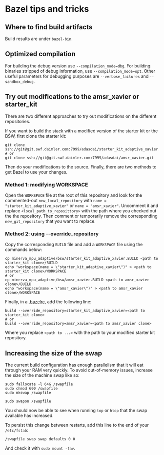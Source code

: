# Bazel tips and tricks

## Where to find build artifacts

Build results are under `bazel-bin`.

## Optimized compilation

For building the debug version use `--compilation_mode=dbg`. For building binaries stripped of debug information, use
`--compilation_mode=opt`.  Other useful parameters for debugging purposes are `--verbose_failures` and `--sandbox_debug`.

## Try out modifications to the amsr_xavier or starter_kit

There are two different approaches to try out modifications on the different repositories.

If you want to build the stack with a modified version of the starter kit or the BSW, first clone the starter kit:

```
git clone ssh://git@git.swf.daimler.com:7999/adasdai/starter_kit_adaptive_xavier.git
# or
git clone ssh://git@git.swf.daimler.com:7999/adasdai/amsr_xavier.git
```

Then do your modifications to the source. Finally, there are two methods to get Bazel to use your changes.

### Method 1: modifying WORKSPACE

Open the `WORKSPACE` file at the root of this repository and look for the commented-out `new_local_repository` with
`name = "starter_kit_adaptive_xavier"` or `name = "amsr_xavier"`. Uncomment it and replace `<local_path_to_reposittory>`
with the path where you checked out the the repository. Then comment or temporarily remove the corresponding
`new_git_repository` that you want to replace.

### Method 2: using --override_repository

Copy the corresponding `BUILD` file and add a `WORKSPACE` file using the commands below:

```
cp minerva_mpu_adaptive/bsw/starter_kit_adaptive_xavier.BUILD <path to starter_kit clone>/BUILD
echo "workspace(name = \"starter_kit_adaptive_xavier\")" > <path to starter_kit clone>/WORKSPACE
# or
cp minerva_mpu_adaptive/bsw/amsr_xavier.BUILD <path to amsr_xavier clone>/BUILD
echo "workspace(name = \"amsr_xavier\")" > <path to amsr_xavier clone>/WORKSPACE
```

Finally, in a [.bazelrc](https://docs.bazel.build/versions/master/guide.html#where-are-the-bazelrc-files), add the
following line:
```
build --override_repository=starter_kit_adaptive_xavier=<path to starter_kit clone>
# or
build --override_repository=amsr_xavier=<path to amsr_xavier clone>
```

Where you replace `<path to ...>` with the path to your modified starter kit repository.

## Increasing the size of the swap

The current build configuration has enough parallelism that it will eat through your RAM very quickly. To avoid
out-of-memory issues, increase the size of the machine swap like so:

```
sudo fallocate -l 64G /swapfile
sudo chmod 600 /swapfile
sudo mkswap /swapfile

sudo swapon /swapfile
```

You should now be able to see when running `top` or `htop` that the swap available has increased.

To persist this change between restarts, add this line to the end of your `/etc/fstab`:

```
/swapfile swap swap defaults 0 0
```

And check it with `sudo mount -fav`.
